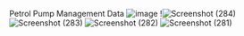 Petrol Pump Management Data 
![image](https://github.com/Tina0311/petrolpumpmanagement/assets/86399652/e7a62870-08b6-42a3-9969-b3b303a6c5bd)
!![Screenshot (284)](https://github.com/Tina0311/petrolpumpmanagement/assets/86399652/17134254-fa25-448c-8505-1be05242b651)
![Screenshot (283)](https://github.com/Tina0311/petrolpumpmanagement/assets/86399652/3accda0a-bc93-46a1-aae8-c35f06f7576d)
![Screenshot (282)](https://github.com/Tina0311/petrolpumpmanagement/assets/86399652/415f49b7-111e-461b-9ee7-385dcde64851)
![Screenshot (281)](https://github.com/Tina0311/petrolpumpmanagement/assets/86399652/bf87a01d-bb18-4f2c-a4a6-66cfdf16840d)

